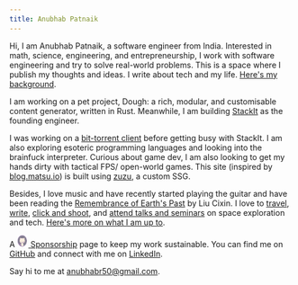 ```yaml
---
title: Anubhab Patnaik
---
```



Hi, I am Anubhab Patnaik, a software engineer from India. Interested in math, science, engineering, and entrepreneurship, I work with software engineering and try to solve real-world problems. This is a space where I publish my thoughts and ideas. I write about tech and my life. [Here's my background](/cv.html).

I am working on a pet project, Dough: a rich, modular, and customisable content generator, written in Rust. Meanwhile, I am building [StackIt](https://nowstackit.com) as the founding engineer.

I was working on a [bit-torrent client](https://github.com/fuzzymfx/b) before getting busy with StackIt. I am also exploring esoteric programming languages and looking into the brainfuck interpreter. Curious about game dev, I am also looking to get my hands dirty with tactical FPS/ open-world games. This site (inspired by [blog.matsu.io](https://blog.matsu.io)) is built using [zuzu](https://github.com/fuzzymfx/zuzu), a custom SSG.

Besides, I love music and have recently started playing the guitar and have been reading the [Remembrance of Earth's Past](https://en.wikipedia.org/wiki/Remembrance_of_Earth%27s_Past) by Liu Cixin. I love to [travel](https://anubhavp.dev/explored), [write](https://anubhavp.dev/blogs), [click and shoot](https://instagram.com/anubhavclicks), and [attend talks and seminars](https://anubhavp.dev/cv#activities) on space exploration and tech. [Here's more on what I am up to](/current.html).

A [<img src="/assets/img/kofi.svg" alt="github" class="pb-1 mr-5 " width="18" height="22" style="margin-right: 2px;"> Sponsorship](https://github.com/sponsors/fuzzymfx/) page to keep my work sustainable. You can find me on [GitHub](https://github.com/fuzzymfx) and connect with me on [LinkedIn](https://www.linkedin.com/in/anubhabpatnaik0530/).

Say hi to me at <anubhabr50@gmail.com>.
